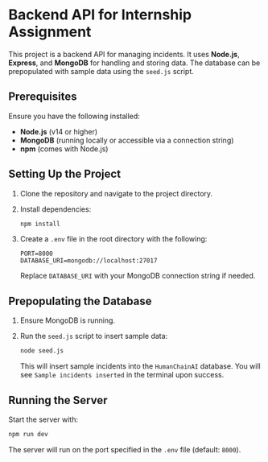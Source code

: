 # Backend API for Internship Assignment

This project is a backend API for managing incidents. It uses **Node.js**, **Express**, and **MongoDB** for handling and storing data. The database can be prepopulated with sample data using the `seed.js` script.

## Prerequisites

Ensure you have the following installed:
- **Node.js** (v14 or higher)
- **MongoDB** (running locally or accessible via a connection string)
- **npm** (comes with Node.js)

## Setting Up the Project

1. Clone the repository and navigate to the project directory.
2. Install dependencies:

   ```bash
   npm install
   ```

3. Create a `.env` file in the root directory with the following:

   ```plaintext
   PORT=8000
   DATABASE_URI=mongodb://localhost:27017
   ```

   Replace `DATABASE_URI` with your MongoDB connection string if needed.

## Prepopulating the Database

1. Ensure MongoDB is running.
2. Run the `seed.js` script to insert sample data:

   ```bash
   node seed.js
   ```

   This will insert sample incidents into the `HumanChainAI` database. You will see `Sample incidents inserted` in the terminal upon success.

## Running the Server

Start the server with:

```bash
npm run dev
```

The server will run on the port specified in the `.env` file (default: `8000`).

